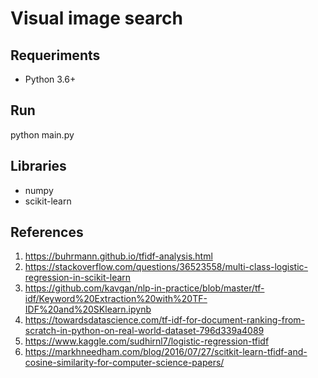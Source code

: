 # Visual image search

## Requeriments

* Python 3.6+

## Run

python main.py

## Libraries

* numpy
* scikit-learn

## References

1. https://buhrmann.github.io/tfidf-analysis.html
2. https://stackoverflow.com/questions/36523558/multi-class-logistic-regression-in-scikit-learn
3. https://github.com/kavgan/nlp-in-practice/blob/master/tf-idf/Keyword%20Extraction%20with%20TF-IDF%20and%20SKlearn.ipynb
4. https://towardsdatascience.com/tf-idf-for-document-ranking-from-scratch-in-python-on-real-world-dataset-796d339a4089
5. https://www.kaggle.com/sudhirnl7/logistic-regression-tfidf
6. https://markhneedham.com/blog/2016/07/27/scitkit-learn-tfidf-and-cosine-similarity-for-computer-science-papers/